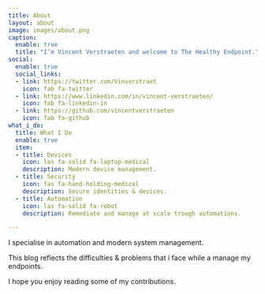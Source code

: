 ```yaml
---
title: About
layout: about
image: images/about.png
caption:
  enable: true
  title: "I’m Vincent Verstraeten and welcome to The Healthy Endpoint."
social:
  enable: true
  social_links:
  - link: https://twitter.com/Vinverstraet
    icon: fab fa-twitter
  - link: https://www.linkedin.com/in/vincent-verstraeten/
    icon: fab fa-linkedin-in
  - link: https://github.com/vincentverstraeten
    icon: fab fa-github
what_i_do:
  title: What I Do
  enable: true
  item:
  - title: Devices
    icon: las fa-solid fa-laptop-medical
    description: Modern device management.
  - title: Security
    icon: fas fa-hand-holding-medical
    description: Secure identities & devices.
  - title: Automation
    icon: las fa-solid fa-robot
    description: Remediate and manage at scale trough automations.

---
```

I specialise in automation and modern system management. 

This blog reflects the difficulties & problems that i face while a manage my endpoints.

I hope you enjoy reading some of my contributions.